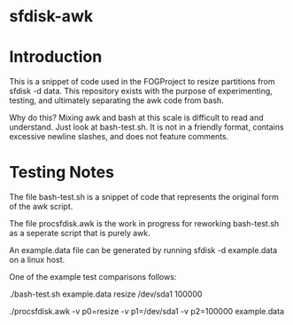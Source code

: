 # sfdisk-awk

# Introduction

This is a snippet of code used in the FOGProject to resize partitions from 
sfdisk -d data. This repository exists with the purpose of experimenting,
testing, and ultimately separating the awk code from bash.

Why do this? Mixing awk and bash at this scale is difficult to read and
understand. Just look at bash-test.sh. It is not in a friendly format,
contains excessive newline slashes, and does not feature comments.

# Testing Notes

The file bash-test.sh is a snippet of code that represents the original form
of the awk script.

The file procsfdisk.awk is the work in progress for reworking bash-test.sh as a seperate script that is purely awk.

An example.data file can be generated by running sfdisk -d example.data on a linux host.

One of the example test comparisons follows:

./bash-test.sh example.data resize /dev/sda1 100000

./procsfdisk.awk -v p0=resize -v p1=/dev/sda1 -v p2=100000 example.data
